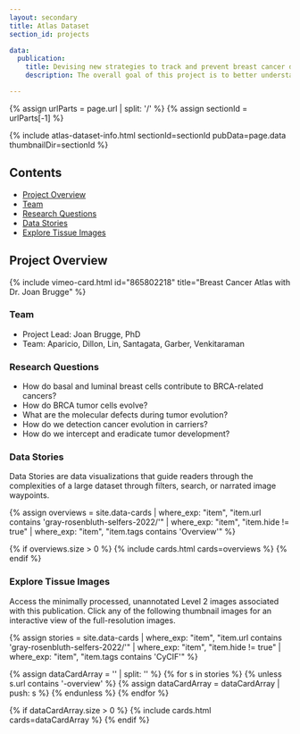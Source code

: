 ```yaml
---
layout: secondary
title: Atlas Dataset
section_id: projects

data:
  publication:
    title: Devising new strategies to track and prevent breast cancer development in BRCA mutation carriers
    description: The overall goal of this project is to better understand the earliest stages of BRCA cancer development, in order to design strategies to prevent its progression to frank cancer. Dr. Joan Brugge’s laboratory studies the mechanisms of cancer initiation, progression, and drug resistance in breast, ovarian and other BRCA-related cancers. Specifically, Brugge’s team investigates tumor heterogeneity, cell-cell interactions, tumor microenvironment, cancer metabolism, drug resistance, and cell signaling using wide collection of tools, including 3D/organoid cell cultures, genetically-engineered and transplantation-based animal models, single-cell analysis, metabolomics, high-throughput microscopy, and other advanced technologies.

---
```


{% assign urlParts = page.url | split: '/' %}
{% assign sectionId = urlParts[-1] %}

{% include atlas-dataset-info.html
    sectionId=sectionId
    pubData=page.data
    thumbnailDir=sectionId %}

## Contents
  * [Project Overview](#project-overview)
  * [Team](#team)
  * [Research Questions](#research-questions)
  * [Data Stories](#data-stories)
  * [Explore Tissue Images](#explore-tissue-images)

## Project Overview
<div class="row mb-4">
  <div class="col-md-6 mb-4">
    {% include vimeo-card.html id="865802218" title="Breast Cancer Atlas with Dr. Joan Brugge" %}
  </div>
</div>

### Team
  - Project Lead: Joan Brugge, PhD
  - Team: Aparicio, Dillon, Lin, Santagata, Garber, Venkitaraman

### Research Questions
  - How do basal and luminal breast cells contribute to BRCA-related cancers?
  - How do BRCA tumor cells evolve?
  - What are the molecular defects during tumor evolution?
  - How do we detection cancer evolution in carriers?
  - How do we intercept and eradicate tumor development?

### Data Stories
Data Stories are data visualizations that guide readers through the complexities of a large dataset through filters, search, or narrated image waypoints.

{%
    assign overviews = site.data-cards
    | where_exp: "item", "item.url contains 'gray-rosenbluth-selfers-2022/'"
    | where_exp: "item", "item.hide != true"
    | where_exp: "item", "item.tags contains 'Overview'"
%}

{% if overviews.size > 0 %}
  {% include cards.html cards=overviews %}
{% endif %}

### Explore Tissue Images
Access the minimally processed, unannotated Level 2 images associated with this publication. Click any of the following thumbnail images for an interactive view of the full-resolution images.

{%
    assign stories = site.data-cards
    | where_exp: "item", "item.url contains 'gray-rosenbluth-selfers-2022/'"
    | where_exp: "item", "item.hide != true"
    | where_exp: "item", "item.tags contains 'CyCIF'"
%}

{% assign dataCardArray = '' | split: '' %}
{% for s in stories %}
  {% unless s.url contains '-overview' %}
    {% assign dataCardArray = dataCardArray | push: s %}
  {% endunless %}
{% endfor %}

{% if dataCardArray.size > 0 %}
  {% include cards.html cards=dataCardArray %}
{% endif %}
